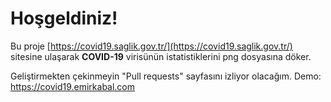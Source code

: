 # Hoşgeldiniz!

Bu proje [https://covid19.saglik.gov.tr/](https://covid19.saglik.gov.tr/) sitesine ulaşarak **COVID-19** virisünün istatistiklerini png dosyasına döker.

Geliştirmekten çekinmeyin "Pull requests" sayfasını izliyor olacağım.
Demo: https://covid19.emirkabal.com
